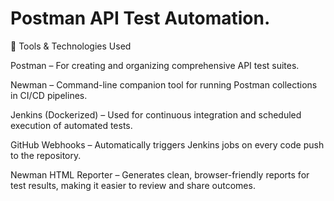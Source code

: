 # Postman API Test Automation.

🔧 Tools & Technologies Used

Postman – For creating and organizing comprehensive API test suites.

Newman – Command-line companion tool for running Postman collections in CI/CD pipelines.

Jenkins (Dockerized) – Used for continuous integration and scheduled execution of automated tests.

GitHub Webhooks – Automatically triggers Jenkins jobs on every code push to the repository.

Newman HTML Reporter – Generates clean, browser-friendly reports for test results, making it easier to review and share outcomes.
